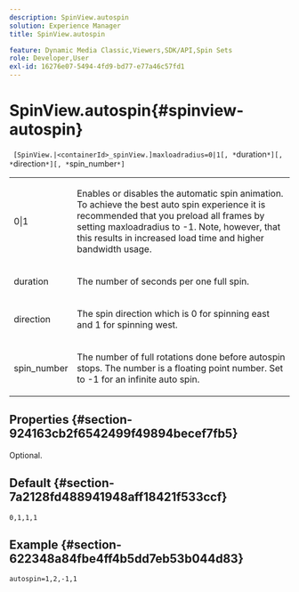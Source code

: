 ```yaml
---
description: SpinView.autospin
solution: Experience Manager
title: SpinView.autospin

feature: Dynamic Media Classic,Viewers,SDK/API,Spin Sets
role: Developer,User
exl-id: 16276e07-5494-4fd9-bd77-e77a46c57fd1
---
```

# SpinView.autospin{#spinview-autospin}

 ` [SpinView.|<containerId>_spinView.]maxloadradius=0|1[, *`duration`*][, *`direction`*][, *`spin_number`*]`

<table id="table_49FFD1BC53B846F09A6D214BC8C5C3FE"> 
 <tbody> 
  <tr> 
   <td colname="col1"> <p> <span class="codeph"> 0|1</span> </p> </td> 
   <td colname="col2"> <p> Enables or disables the automatic spin animation. To achieve the best auto spin experience it is recommended that you preload all frames by setting <span class="codeph"> maxloadradius</span> to <span class="codeph"> -1</span>. Note, however, that this results in increased load time and higher bandwidth usage. </p> </td> 
  </tr> 
  <tr> 
   <td colname="col1"> <p><span class="codeph"><span class="varname"> duration</span></span> </p> </td> 
   <td colname="col2"> <p> The number of seconds per one full spin. </p> </td> 
  </tr> 
  <tr> 
   <td colname="col1"> <p> <span class="codeph"><span class="varname"> direction</span></span> </p> </td> 
   <td colname="col2"> <p> The spin direction which is <span class="codeph"> 0</span> for spinning east and <span class="codeph"> 1</span> for spinning west. </p> </td> 
  </tr> 
  <tr> 
   <td colname="col1"> <p> <span class="codeph"><span class="varname"> spin_number</span></span> </p> </td> 
   <td colname="col2"> <p> The number of full rotations done before autospin stops. The number is a floating point number. Set to <span class="codeph"> -1</span> for an infinite auto spin. </p> </td> 
  </tr> 
 </tbody> 
</table>

## Properties {#section-924163cb2f6542499f49894becef7fb5}

Optional.

## Default {#section-7a2128fd488941948aff18421f533ccf}

`0,1,1,1`

## Example {#section-622348a84fbe4ff4b5dd7eb53b044d83}

`autospin=1,2,-1,1`
